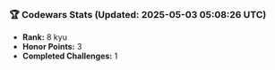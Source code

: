 ### 🏆 Codewars Stats (Updated: 2025-05-03 05:08:26 UTC)

- **Rank:** 8 kyu
- **Honor Points:** 3
- **Completed Challenges:** 1
